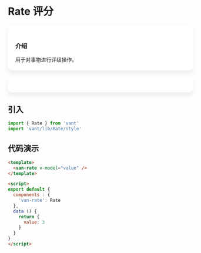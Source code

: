 # Rate 评分

<div class="div-block">
  <h3>介绍</h3>
  用于对事物进行评级操作。
</div>

<div class="div-block">
  <rate />
</div>

<h2>引入</h2>

``` js
import { Rate } from 'vant'
import 'vant/lib/Rate/style'
```

<h2>代码演示</h2>

``` html
<template>
  <van-rate v-model="value" />
</template>

<script>
export default {
  components : {
    'van-rate': Rate
  },
  data () {
    return {
      value: 3
    }
  }
}
</script>
```

<style>
  .div-block {
    background: #FFF;
    box-shadow: 0 8px 12px #ebedf0;
    border-radius: 12px;
    margin-top: 20px;
    padding: 20px;
  }
</style>